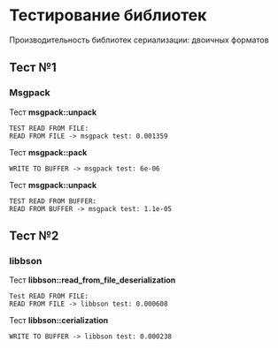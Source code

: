 # Тестирование библиотек
Производительность библиотек сериализации: двоичных форматов

## Тест №1
### Msgpack
Тест **msgpack::unpack**
```
TEST READ FROM FILE: 
READ FROM FILE -> msgpack test: 0.001359
```

Тест **msgpack::pack**
```
WRITE TO BUFFER -> msgpack test: 6e-06
```

Тест **msgpack::unpack**
```
TEST READ FROM BUFFER: 
READ FROM BUFFER -> msgpack test: 1.1e-05
```

## Тест №2
### libbson
Тест **libbson::read_from_file_deserialization**
```
Test READ FROM FILE: 
READ FROM FILE -> libbson test: 0.000608
```

Тест **libbson::cerialization**
```
WRITE TO BUFFER -> libbson test: 0.000238
```
